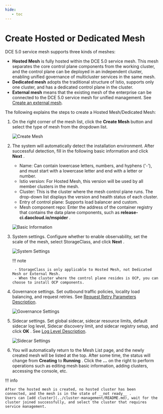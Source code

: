 ```yaml
---
hide:
   - toc
---
```


# Create Hosted or Dedicated Mesh

DCE 5.0 service mesh supports three kinds of meshes:

- **Hosted Mesh** is fully hosted within the DCE 5.0 service mesh. This mesh separates the core control plane components from the working cluster, and the control plane can be deployed in an independent cluster, enabling unified governance of multicluster services in the same mesh.
- **Dedicated mesh** adopts the traditional structure of Istio, supports only one cluster, and has a dedicated control plane in the cluster.
- **External mesh** means that the existing mesh of the enterprise can be connected to the DCE 5.0 service mesh for unified management. See [Create an external mesh](external-mesh.md).

The following explains the steps to create a Hosted Mesh/Dedicated Mesh:

1. On the right corner of the mesh list, click the __Create Mesh__ button and select the type of mesh from the dropdown list.

    ![Create Mesh](https://docs.daocloud.io/daocloud-docs-images/docs/en/docs/mspider/images/create-mesh01.png)

2. The system will automatically detect the installation environment. After successful detection, fill in the following basic information and click __Next__ .

    - Name: Can contain lowercase letters, numbers, and hyphens ('-'), and must start with a lowercase letter and end with a letter or number.
    - Istio version: For Hosted Mesh, this version will be used by all member clusters in the mesh.
    - Cluster: This is the cluster where the mesh control plane runs. The drop-down list displays the version and health status of each cluster.
    - Entry of control plane: Supports load balancer and custom.
    - Mesh component repo: Enter the address of the container registry that contains the data plane components, such as __release-ci.daocloud.io/mspider__ .

    ![Basic Information](https://docs.daocloud.io/daocloud-docs-images/docs/en/docs/mspider/images/create-mesh02.png)

3. System settings. Configure whether to enable observability, set the scale of the mesh, select StorageClass, and click __Next__ .

    ![System Settings](https://docs.daocloud.io/daocloud-docs-images/docs/en/docs/mspider/images/create-mesh03.png)

    !!! note

        - StorageClass is only applicable to Hosted Mesh, not Dedicated Mesh or External Mesh.
        - When the cluster where the control plane resides is OCP, you can choose to install OCP components.

4. Governance settings. Set outbound traffic policies, locality load balancing, and request retries. See [Request Retry Parameters Description](./params.md#max-retries).

    ![Governance Settings](https://docs.daocloud.io/daocloud-docs-images/docs/en/docs/mspider/images/create-mesh04.png)

5. Sidecar settings. Set global sidecar, sidecar resource limits, default sidecar log level, Sidecar discovery limit, and sidecar registry setup, and click __OK__ . See [Log Level Description](./params.md#parameter-description-for-creating-mesh).

    ![Sidecar Settings](https://docs.daocloud.io/daocloud-docs-images/docs/en/docs/mspider/images/create-mesh05.png)

6. You will automatically return to the Mesh List page, and the newly created mesh will be listed at the top. After some time, the status will change from __Creating__ to __Running__ . Click the __...__ on the right to perform operations such as editing mesh basic information, adding clusters, accessing the console, etc.

!!! info

    After the hosted mesh is created, no hosted cluster has been connected, and the mesh is in the state of __not ready__ .
    Users can [add cluster](../cluster-management/README.md), wait for the cluster joined successfully, and select the cluster that requires service management.
